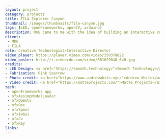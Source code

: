 ```yaml
---
layout: project
category: projects
title: FILA Explorer Canyon
thumbnail: /images/thumbnails/fila-canyon.jpg
tags: [LED, openFrameworks, openCV, arduino]
description: MKG came to me with the idea of building an interactive canyon
client: 
 - MKG
 - FILA
role: Creative Technologist/Interactive Director
video_player: https://player.vimeo.com/video/350378822
video_poster: http://i.vimeocdn.com/video/801629040_640.jpg
credits:
- LED Design: <a href="https://smooth.technology/">Smooth Technology</a>
- Fabrication: Pink Sparrow
- Photo credit: <a href="https://www.andrewwhite.nyc/">Andrew White</a>
- Video credit: <a href="https://matteprojects.com/">Matte Projects</a>
tech: 
 - openFrameworks app
 - ofxAssimpModelLoader
 - ofxOpenCv
 - ofxOsc
 - ofxSpout
 - ofxImGui
 - ofxCv
 - ofxRay
links:
---
```

